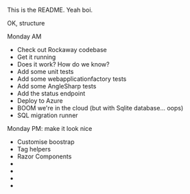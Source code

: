 This is the README. Yeah boi.

OK, structure

Monday AM

* Check out Rockaway codebase
* Get it running
* Does it work? How do we know?
* Add some unit tests
* Add some webapplicationfactory tests
* Add some AngleSharp tests
* Add the status endpoint
* Deploy to Azure
* BOOM we're in the cloud (but with Sqlite database... oops)
* SQL migration runner

Monday PM: make it look nice

* Customise boostrap
* Tag helpers
* Razor Components
* 
* 
* 
* 